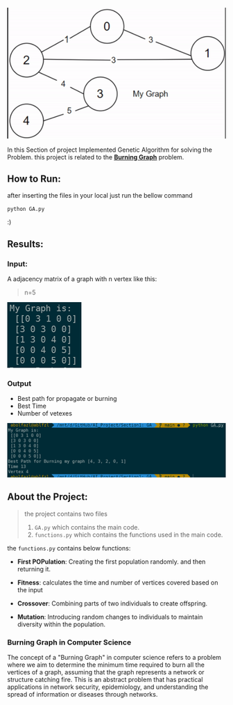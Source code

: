 

![Link to My Git Repository](g1.gif)


In this Section of project Implemented Genetic Algorithm for solving the Problem. 
this project is related to the <u>[**Burning Graph**](#Burning-Graph-in-Computer-Science)</u> problem.





## How  to Run: 


after inserting the files in your local just run the bellow command

```
python GA.py
```
:)

## Results:


### Input:

A adjacency matrix of a graph with n vertex like this:

>n=5


![Alt text](Visualization/image.png)



### Output

- Best path for propagate or burning
- Best Time 
- Number of vetexes
  
  
![Alt text](Visualization/image-2.png)
## About the Project:
> the project contains two files 
> 1. `GA.py` which contains the main code.
> 2. `functions.py` which contains the functions used in the main code.


the `functions.py` contains below functions:

- **First POPulation**: Creating the first population randomly. and then returning it.

- **Fitness**: calculates the time and number of vertices covered based on the input


- **Crossover**: Combining parts of two individuals to create offspring.

- **Mutation**: Introducing random changes to individuals to maintain diversity within the population.


### Burning Graph in Computer Science

The concept of a "Burning Graph" in computer science refers to a problem where we aim to determine the minimum time required to burn all the vertices of a graph, assuming that the graph represents a network or structure catching fire. This is an abstract problem that has practical applications in network security, epidemiology, and understanding the spread of information or diseases through networks.


